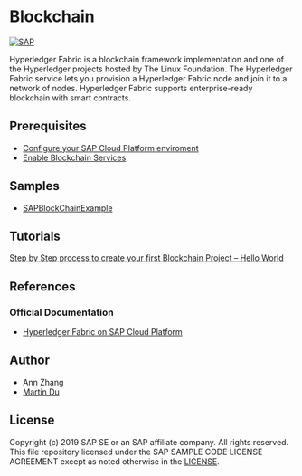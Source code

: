 # Blockchain
[![SAP](https://i.imgur.com/iCUn29f.png)](http://cloudplatform.sap.com/)

Hyperledger Fabric is a blockchain framework implementation and one of the Hyperledger projects hosted by The Linux Foundation. The Hyperledger Fabric service lets you provision a Hyperledger Fabric node and join it to a network of nodes. Hyperledger Fabric supports enterprise-ready blockchain with smart contracts. 


## Prerequisites
* [Configure your SAP Cloud Platform enviroment](https://developers.sap.com/uk/tutorials/hcp-cf-getting-started.html)
* [Enable Blockchain Services](https://help.sap.com/viewer/eac557df624246eaacfb99a272f479bb/BLOCKCHAIN/en-US/08ad06c777924a65871a67d149966074.html)

## Samples
* [SAPBlockChainExample](https://github.com/martinambition/SAPBlockChainExample)

## Tutorials
[Step by Step process to create your first Blockchain Project – Hello World](https://blogs.sap.com/2018/08/03/step-by-step-process-to-create-your-first-blockchain-project-hello-world/)

## References
### Official Documentation
* [Hyperledger Fabric on SAP Cloud Platform](https://help.sap.com/viewer/p/HYPERLEDGER_FABRIC)


## Author
* Ann Zhang
* [Martin Du](https://github.com/martinambition)

License
-------

Copyright (c) 2019 SAP SE or an SAP affiliate company. All rights reserved.
This file repository licensed under the SAP SAMPLE CODE LICENSE AGREEMENT except as noted otherwise in the [LICENSE](../LICENSE).